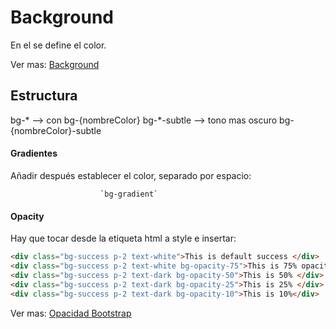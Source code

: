 # Background

En el se define el color.

Ver mas: [Background](https://getbootstrap.com/docs/5.3/utilities/background/)

## Estructura

bg-\* --> con bg-{nombreColor}
bg-\*-subtle --> tono mas oscuro bg-{nombreColor}-subtle

#### Gradientes

Añadir después establecer el color, separado por espacio:

						`bg-gradient`

#### Opacity

Hay que tocar desde la etiqueta html a style e insertar:


```html title='Ejemplos'
<div class="bg-success p-2 text-white">This is default success </div>
<div class="bg-success p-2 text-white bg-opacity-75">This is 75% opacity success background</div>
<div class="bg-success p-2 text-dark bg-opacity-50">This is 50% </div>
<div class="bg-success p-2 text-dark bg-opacity-25">This is 25% </div>
<div class="bg-success p-2 text-dark bg-opacity-10">This is 10%</div>
```


Ver mas: [Opacidad Bootstrap](https://getbootstrap.com/docs/5.3/utilities/background/#opacity)


